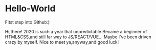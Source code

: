 # Hello-World
Fitst step into Github:)

Hi,there!
2020 is such a year that unpredictable.Became a beginner of HTML&CSS,and still  far way to JS/REACT/VUE...
Maybe I've been driven crazy by myself.
Nice to meet ya,anyway,and good luck!
